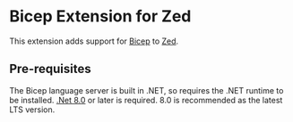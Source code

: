 # Bicep Extension for Zed

This extension adds support for
[Bicep](https://docs.microsoft.com/azure/azure-resource-manager/bicep/) to
[Zed](https://zed.dev/).

## Pre-requisites

The Bicep language server is built in .NET, so requires the .NET runtime to be
installed. [.Net 8.0](https://dotnet.microsoft.com/en-us/download/dotnet/8.0) or
later is required. 8.0 is recommended as the latest LTS version.
